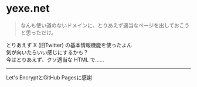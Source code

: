 # yexe.net

> なんも使い道のないドメインに、とりあえず適当なページを出しておこうと思っただけ。

とりあえず X (旧Twitter) の基本情報機能を使ったよん  
気が向いたらいい感じにするかも？  
今はとりあえず、クソ適当な HTML で……

---

Let's EncryptとGitHub Pagesに感謝
